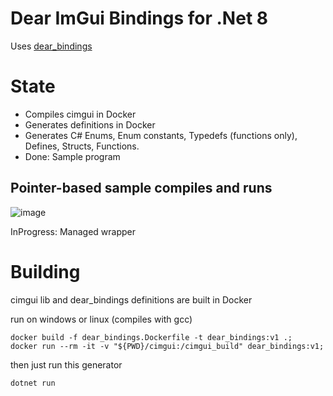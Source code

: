 # Dear ImGui Bindings for .Net 8

Uses [dear_bindings](https://github.com/dearimgui/dear_bindings)

# State

- Compiles cimgui in Docker
- Generates definitions in Docker
- Generates C# Enums, Enum constants, Typedefs (functions only), Defines, Structs, Functions.
- Done: Sample program

## Pointer-based sample compiles and runs

![image](https://github.com/DearImGuiBindingsNet/DearImGuiBindingsNet/assets/44116740/defada25-2731-442c-9813-6bb7ff1b9509)

InProgress: Managed wrapper

# Building

cimgui lib and dear_bindings definitions are built in Docker

run on windows or linux (compiles with gcc)
```shell
docker build -f dear_bindings.Dockerfile -t dear_bindings:v1 .;
docker run --rm -it -v "${PWD}/cimgui:/cimgui_build" dear_bindings:v1;
```

then just run this generator
```sh
dotnet run
```